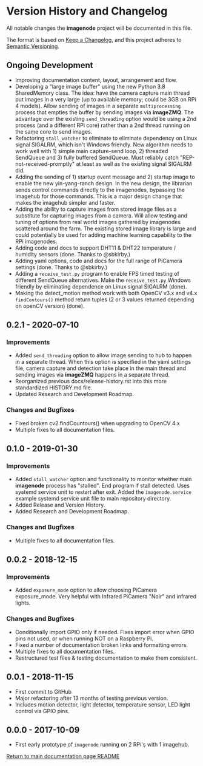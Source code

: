 # Version History and Changelog

All notable changes the **imagenode** project will be documented in this file.

The format is based on [Keep a Changelog](https://keepachangelog.com/en/1.0.0/),
and this project adheres to [Semantic Versioning](https://semver.org/spec/v2.0.0.html).

## Ongoing Development

- Improving documentation content, layout, arrangement and flow.
- Developing a "large image buffer" using the new Python 3.8 SharedMemory
  class. The idea: have the camera capture main thread put images in a very
  large (up to available memory; could be 3GB on RPi 4 models). Allow sending
  of images in a separate `multiprocessing` process that empties the buffer by
  sending images via **imageZMQ**. The advantage over the existing
  `send_threading` option would be using a 2nd process (and a different
  RPi core) rather than a 2nd thread running on the same core to send images.
- Refactoring `stall_watcher` to eliminate to eliminate dependency on Linux
  signal SIGALRM, which isn't Windows friendly. New algorithm needs to work
  well with 1) simple main capture-send loop, 2) threaded SendQueue and
  3) fully buffered SendQueue. Must reliably catch "REP-not-received-promptly"
  at least as well as the existing signal SIGALRM did.
- Adding the sending of 1) startup event message and 2) startup image to enable
  the new yin-yang-ranch design. In the new design, the librarian sends control
  commands directly to the imagenodes, bypassing the imagehub for those
  commands. This is a major design change that makes the imagehub simpler and
  faster.
- Adding the ability to capture images from stored image files as a
  substitute for capturing images from a camera. Will allow testing and tuning
  of options from real world images gathered by imagenodes scattered around the
  farm. The existing stored image library is large and could potentially be used
  for adding machine learning capability to the RPi imagenodes.
- Adding code and docs to support DHT11 & DHT22 temperature / humidity sensors
  (done. Thanks to @sbkirby.)
- Adding yaml options, code and docs for the full range of PiCamera settings
  (done. Thanks to @sbkirby.)
- Adding a `receive_test.py` program to enable FPS timed testing of different
  SendQueue alternatives. Make the `receive_test.py` Windows friendly by
  eliminating dependence on Linux signal SIGALRM (done).
- Making the detect_motion method work with both OpenCV v3.x and v4.x
  `findContours()` method return tuples (2 or 3 values returned depending on
  openCV version) (done).

## 0.2.1 - 2020-07-10

### Improvements

- Added `send_threading` option to allow image sending to hub to happen in a
  separate thread. When this option is specified in the yaml settings file,
  camera capture and detection take place in the main thread and sending images
  via **imageZMQ** happens in a separate thread.
- Reorganized previous docs/release-history.rst into this more standardized
  HISTORY.md file.
- Updated Research and Development Roadmap.

### Changes and Bugfixes

- Fixed broken cv2.findCountours() when upgrading to OpenCV 4.x
- Multiple fixes to all documentation files.

## 0.1.0 - 2019-01-30

### Improvements

- Added `stall_watcher` option and functionality to monitor whether main
  **imagenode** process has "stalled". End program if stall detected. Uses
  systemd service unit to restart after exit. Added the `imagenode.service`
  example systemd service unit file to main repository directory.
- Added Release and Version History.
- Added Research and Development Roadmap.

### Changes and Bugfixes

- Multiple fixes to all documentation files.

## 0.0.2 - 2018-12-15

### Improvements

- Added `exposure_mode` option to allow choosing PiCamera exposure_mode.
  Very helpful with Infrared PiCamera "Noir" and infrared lights.

### Changes and Bugfixes

- Conditionally import GPIO only if needed. Fixes import error when GPIO pins
  not used, or when running NOT on a Raspberry Pi.
- Fixed a number of documentation broken links and formatting errors.
- Multiple fixes to all documentation files.
- Restructured test files & testing documentation to make them consistent.

## 0.0.1 - 2018-11-15

- First commit to GitHub
- Major refactoring after 13 months of testing previous version.
- Includes motion detector, light detector, temperature sensor, LED light
  control via GPIO pins.

## 0.0.0 - 2017-10-09

- First early prototype of `imagenode` running on 2 RPi's with 1 imagehub.

[Return to main documentation page README](README.rst)
